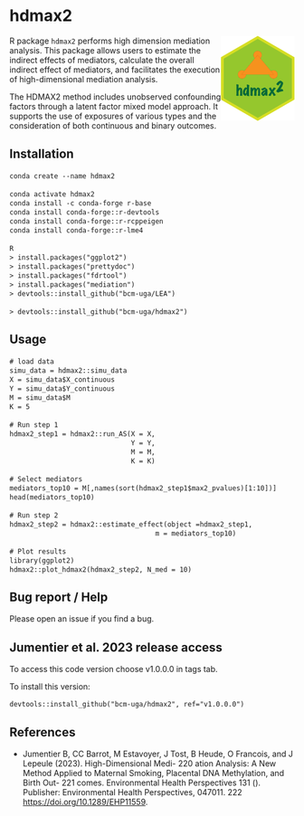 # hdmax2

<img src="https://raw.githubusercontent.com/bcm-uga/hdmax2/package/hdmax2_hex.png" width="130" align="right">

R package `hdmax2` performs high dimension mediation analysis. This package allows users to estimate the indirect effects of mediators, calculate the overall indirect effect of mediators, and facilitates the execution of high-dimensional mediation analysis. 

The HDMAX2 method includes unobserved confounding factors through a latent factor mixed model approach. It supports the use of exposures of various types and the consideration of both continuous and binary outcomes.


## Installation 

```
conda create --name hdmax2  

conda activate hdmax2
conda install -c conda-forge r-base
conda install conda-forge::r-devtools
conda install conda-forge::r-rcppeigen
conda install conda-forge::r-lme4

R
> install.packages("ggplot2")
> install.packages("prettydoc")
> install.packages("fdrtool")
> install.packages("mediation")
> devtools::install_github("bcm-uga/LEA")

> devtools::install_github("bcm-uga/hdmax2")

```

## Usage

```
# load data
simu_data = hdmax2::simu_data
X = simu_data$X_continuous
Y = simu_data$Y_continuous
M = simu_data$M
K = 5

# Run step 1
hdmax2_step1 = hdmax2::run_AS(X = X,
                              Y = Y,
                              M = M,
                              K = K)

# Select mediators
mediators_top10 = M[,names(sort(hdmax2_step1$max2_pvalues)[1:10])]
head(mediators_top10)

# Run step 2
hdmax2_step2 = hdmax2::estimate_effect(object =hdmax2_step1,
                                    m = mediators_top10)

# Plot results
library(ggplot2)
hdmax2::plot_hdmax2(hdmax2_step2, N_med = 10)
```

## Bug report / Help

Please open an issue if you find a bug.

## Jumentier et al. 2023 release access

To access this code version choose v1.0.0.0 in tags tab.

To install this version:
```
devtools::install_github("bcm-uga/hdmax2", ref="v1.0.0.0")
```

## References 

- Jumentier B, CC Barrot, M Estavoyer, J Tost, B Heude, O Francois, and J Lepeule (2023). High-Dimensional Medi- 220
ation Analysis: A New Method Applied to Maternal Smoking, Placental DNA Methylation, and Birth Out- 221
comes. Environmental Health Perspectives 131 (). Publisher: Environmental Health Perspectives, 047011. 222
https://doi.org/10.1289/EHP11559.

